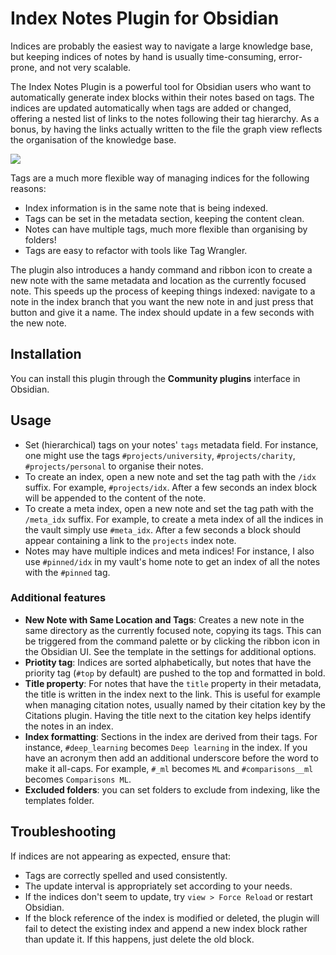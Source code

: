 # Index Notes Plugin for Obsidian

Indices are probably the easiest way to navigate a large knowledge base, but keeping indices of notes by hand is usually time-consuming, error-prone, and not very scalable.

The Index Notes Plugin is a powerful tool for Obsidian users who want to automatically generate index blocks within their notes based on tags. The indices are updated automatically when tags are added or changed, offering a nested list of links to the notes following their tag hierarchy. As a bonus, by having the links actually written to the file the graph view reflects the organisation of the knowledge base.

![](index_notes_demo.gif )

Tags are a much more flexible way of managing indices for the following reasons:
- Index information is in the same note that is being indexed.
- Tags can be set in the metadata section, keeping the content clean.
- Notes can have multiple tags, much more flexible than organising by folders!
- Tags are easy to refactor with tools like Tag Wrangler.

The plugin also introduces a handy command and ribbon icon to create a new note with the same metadata and location as the currently focused note. This speeds up the process of keeping things indexed: navigate to a note in the index branch that you want the new note in and just press that button and give it a name. The index should update in a few seconds with the new note.


## Installation

You can install this plugin through the **Community plugins** interface in Obsidian.

## Usage

- Set (hierarchical) tags on your notes' `tags` metadata field. For instance, one might use the tags `#projects/university`, `#projects/charity`, `#projects/personal` to organise their notes.
- To create an index, open a new note and set the tag path with the `/idx` suffix. For example, `#projects/idx`. After a few seconds an index block will be appended to the content of the note.
- To create a meta index, open a new note and set the tag path with the `/meta_idx` suffix. For example, to create a meta index of all the indices in the vault simply use `#meta_idx`. After a few seconds a block should appear containing a link to the `projects` index note.
- Notes may have multiple indices and meta indices! For instance, I also use `#pinned/idx` in my vault's home note to get an index of all the notes with the `#pinned` tag.

### Additional features

- **New Note with Same Location and Tags**: Creates a new note in the same directory as the currently focused note, copying its tags. This can be triggered from the command palette or by clicking the ribbon icon in the Obsidian UI. See the template in the settings for additional options.
- **Priotity tag**: Indices are sorted alphabetically, but notes that have the priority tag (`#top` by default) are pushed to the top and formatted in bold.
- **Title property**: For notes that have the `title` property in their metadata, the title is written in the index next to the link. This is useful for example when managing citation notes, usually named by their citation key by the Citations plugin. Having the title next to the citation key helps identify the notes in an index.
- **Index formatting**: Sections in the index are derived from their tags. For instance, `#deep_learning` becomes `Deep learning` in the index. If you have an acronym then add an additional underscore before the word to make it all-caps. For example, `#_ml` becomes `ML` and `#comparisons__ml` becomes `Comparisons ML`.
- **Excluded folders**: you can set folders to exclude from indexing, like the templates folder.


## Troubleshooting

If indices are not appearing as expected, ensure that:
- Tags are correctly spelled and used consistently.
- The update interval is appropriately set according to your needs.
- If the indices don't seem to update, try `view > Force Reload` or restart Obsidian.
- If the block reference of the index is modified or deleted, the plugin will fail to detect the existing index and append a new index block rather than update it. If this happens, just delete the old block.
